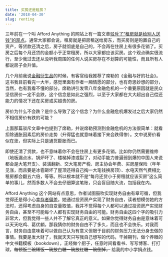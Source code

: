 ```yaml
---
title: 买房还是租房？
date: '2018-04-30'
slug: renting
---
```


三年前在一个叫 Afford Anything 的网站上有一篇文章[驳斥了“租房就是给别人送钱”的观点](https://affordanything.com/is-renting-better-than-buying-should-i-rent-or-buy/)。通常大家都会说，租房就是把房租送给房东，而买房则是购置自己的资产，等贷款还清之后，房子就彻底是自己的，不会再在住房上有很多花销了。买房之后每个月还贷的金额小于正常租房，所以大家都应该买房。这个观点确实很流行，至少我过去还从没听我周围的任何人说买房存在不划算的可能性，而且所有人都说房子会升值。

几个月前我说[金融衍生品](/cn/2018/01/derivatives/)的时候，有客官给我推荐了席勒的《金融与好的社会》。这书我目前看完一大半，感觉里面有作者一厢情愿的部分，也有奇思妙想的部分，当然，也有我看不懂的部分。席勒讲引发零八年金融危机的一个重要原因就是民众坚信房价一定不会跌，这个信念是如此之强烈，以至于大家都在大大超出自己偿还能力的情况下还在买房或买超贵的房。

房价为什么不会跌？是什么导致了这个信念？为什么金融危机爆发过之后大家仍然不相信房价有跌的可能？

上面那篇驳斥文章中也提到了席勒，并说席勒预测到金融危机的方法很简单：就看扣除通胀因素后的房价走势（升得猛也就意味着接下来会跌得惨）。文中说房价看似在涨，但实际上只是通货膨胀而已。

即使还清了贷款，也不意味着你不会在住房上有更多花销。比如你仍然需要维修（地板漏点水、锅炉坏了、楼梯掉漆或裂了，对动手能力普遍弱到爆的中国人来说都会是大笔开支）、装潢翻新、交大笔房产税、房主协会年费、买房屋保险（年年见涨，而且要是冰雹砸坏了屋顶还得自己掏一大笔钱换房顶）、水电天然气费相比租房都会翻五六倍，等等。所以根本就不是“每月还贷小于房租就应该买房”这么简单的事儿，然而多数人不会去仔细算这笔账，只会盲目随大流，包括我在内。

Afford Anything 这个网站有点意思，作者试图鼓吹实现财务自由有章可循，但我觉得还是得小心[幸存者偏差](/cn/2017/04/survivorship-bias/)。她通过投资房产实现了财务自由，读者想模仿她的方法时，还得考虑自身的自变量取值，我并不觉得每个人都可以通过投资房产实现财务自由，甚至不可能每个人都有实现财务自由的可能。财务自由这四个字的吸引力非常大，但我觉得一些人并不了解它真正的意义。如果你觉得财务自由是意味着可以天天吃鸡、葛优躺，那我猜你的财务自由不了多久，而且也不会快乐。对我而言，财务自由意味着可以做自己认为有意义但限于目前的财务压力无法分身去做的事情。我要是发大财了，我就天天只写我自己想写的代码，干掉期刊，做个养眼的中文书籍模板（bookdown），正经做个厨子，任意时间看看书、写写博客、打打球，~~每顿饭三碗稀饭一碗放白糖一碗放红糖一碗倒掉，~~ 给我的中小学捐点钱。
